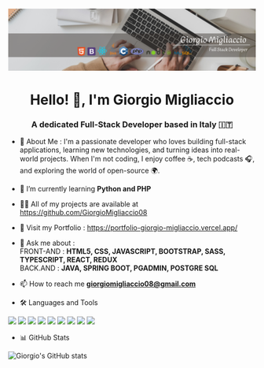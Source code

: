 ![Banner](BannerGiorgio.png)
<h1 align="center">Hello! 👋, I'm Giorgio Migliaccio</h1>
 <h3 align="center">A dedicated Full-Stack Developer based in Italy 🇮🇹</h3>
 
 
 - 📌 About Me : I'm a passionate developer who loves building full-stack applications, learning new technologies, and turning ideas into real-world projects. When I'm not coding, I enjoy coffee ☕, tech podcasts 🎧, and exploring the world of open-source 🌍.

 
 - 🌱 I’m currently learning **Python and PHP**
 
 - 👨‍💻 All of my projects are available at https://github.com/GiorgioMigliaccio08
   
 - 🚀 Visit my Portfolio : https://portfolio-giorgio-migliaccio.vercel.app/
 
 - 💬 Ask me about :<br>
   FRONT-AND : **HTML5, CSS, JAVASCRIPT, BOOTSTRAP, SASS, TYPESCRIPT, REACT, REDUX**<br>
   BACK.AND : **JAVA, SPRING BOOT, PGADMIN, POSTGRE SQL**
 
 - 📫 How to reach me **giorgiomigliaccio08@gmail.com**
 
 - 🛠️ Languages and Tools

<p align="left">
  <img src="https://cdn.jsdelivr.net/gh/devicons/devicon/icons/html5/html5-original.svg" height="40" />
  <img src="https://cdn.jsdelivr.net/gh/devicons/devicon/icons/css3/css3-original.svg" height="40" />
  <img src="https://cdn.jsdelivr.net/gh/devicons/devicon/icons/javascript/javascript-original.svg" height="40"/>
  <img src="https://cdn.jsdelivr.net/gh/devicons/devicon/icons/typescript/typescript-original.svg" height="40"/>
  <img src="https://cdn.jsdelivr.net/gh/devicons/devicon/icons/react/react-original.svg" height="40"/>
  <img src="https://cdn.jsdelivr.net/gh/devicons/devicon/icons/redux/redux-original.svg" height="40"/>
  <img src="https://cdn.jsdelivr.net/gh/devicons/devicon/icons/java/java-original.svg" height="40"/>
  <img src="https://cdn.jsdelivr.net/gh/devicons/devicon/icons/spring/spring-original.svg" height="40"/>
  <img src="https://cdn.jsdelivr.net/gh/devicons/devicon/icons/postgresql/postgresql-original.svg" height="40"/>
</p>

 - 📊 GitHub Stats

<p align="left">
  <img src="https://github-readme-stats.vercel.app/api?username=GiorgioMigliaccio08&show_icons=true&theme=tokyonight" alt="Giorgio's GitHub stats" />
</p>

 
